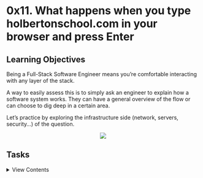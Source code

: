 # 0x11. What happens when you type holbertonschool.com in your browser and press Enter

## Learning Objectives

Being a Full-Stack Software Engineer means you’re comfortable interacting with any layer of the stack.

A way to easily assess this is to simply ask an engineer to explain how a software system works. They can have a general overview of the flow or can choose to dig deep in a certain area.

Let’s practice by exploring the infrastructure side (network, servers, security…) of the question.

<p align="center">
  <img src="http://i.imgur.com/R8R3sqC.png">
</p>

## Tasks

<details>
<summary>View Contents</summary>

### [0. What happens when...](./0-blog_post)

- This question is a classic and still widely used interview question for many types of software engineering position. It is used to assess a candidate’s general knowledge of how the web stack works on top of the internet. One important guideline to begin answering this question is that you should ask your interviewer whether they would like you to focus in on one specific area of the workflow. For a front-end position they may want you to talk at length about how the DOM is rendering. For an SRE position they may want you to go into the load balancing mechanism.
  This question is a good test of whether you understand DNS. Many software engineering candidates struggle with this concept, so if you do well on this question, you are already way ahead of the curve. If you take this project seriously and write an excellent article, it may be something that will grab the attention of future employers.

- Write a blog post explaining what happens when you type https://www.holbertonschool.com in your browser and press Enter.
  - DNS request
  - TCP/IP
  - Firewall
  - HTTPS/SSL
  - Load-balancer
  - Web server
  - Application server
  - Database

### [1. Everything's better with a pretty diagram...](./1-what_happen_when_diagram)
- Add a schema to your blog post illustrating the flow of the request created when you type https://www.google.com in your browser and press Enter.

- The diagram should show:

- DNS resolution
- that the request hitting server IP on the appropriate port
- that the traffic is encrypted
- that the traffic goes through a firewall
- that the request is distributed via a load balancer
- that the web server answers the request by serving a web page
- that the application server generates the web page
- that the application server request data from the database
- Gliffy is free and what I personally use, but feel free to use what fits you best.

### [2. Contribute!...](./2-contribution-to_what-happens-when_github_answer)
- Folks on the Internet have been trying to put together a comprehensive answer to the question. Help them by submitting a pull request. Paste the link in your answer file.

- https://github.com/alex/what-happens-when#the-g-key-is-pressed

- Requirements:

- The pull request must bring meaningful value (not a typo correction or style improvement)
- Share the pull request URL in your answer file and in the field below
- Please, remember that these blogs must be written in English to further your technical ability in a variety of settings.


</details>
